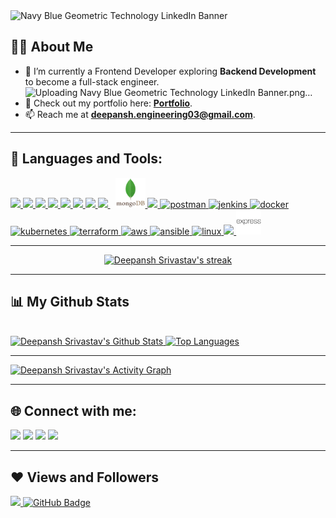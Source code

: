 <img width="1584" height="396" alt="Navy Blue Geometric Technology LinkedIn Banner" src="https://github.com/user-attachments/assets/ee4b3003-ad8c-4a6a-a5a0-c74347e409ea" />

## 🙋‍♂️ About Me

- 🌱 I’m currently a Frontend Developer exploring **Backend Development** to become a full-stack engineer.![Uploading Navy Blue Geometric Technology LinkedIn Banner.png…]()
- 💼 Check out my portfolio here: **[Portfolio](https://react-portfolio-phi-seven.vercel.app/)**.
- 📫 Reach me at **deepansh.engineering03@gmail.com**.

---

## 🚀 Languages and Tools:

<p align="left"> 
    <a href="https://www.java.com" target="_blank"> <img src="https://img.icons8.com/color/50/000000/c-plus-plus-logo.png"/> </a>
    <a href="https://reactjs.org/" target="_blank"> <img src="https://img.icons8.com/color/48/000000/react-native.png"/> </a>
    <a href="https://developer.mozilla.org/en-US/docs/Web/JavaScript" target="_blank"> <img src="https://img.icons8.com/color/48/000000/javascript.png"/> </a> 
    <a href="https://www.w3.org/html/" target="_blank"> <img src="https://img.icons8.com/color/48/000000/html-5.png"/> </a> 
    <a href="https://www.w3schools.com/css/" target="_blank"> <img src="https://img.icons8.com/color/48/000000/css3.png"/> </a> 
    <a href="https://getbootstrap.com" target="_blank"> <img src="https://img.icons8.com/color/48/000000/bootstrap.png"/> </a> 
    <a href="https://www.python.org" target="_blank"> <img src="https://img.icons8.com/color/48/000000/python.png"/> </a> 
    <a style="padding-right:8px;" href="https://nodejs.org" target="_blank"> <img src="https://img.icons8.com/color/48/000000/nodejs.png"/> </a> 
    <a href="https://www.mongodb.com/" target="_blank"> <img src="https://raw.githubusercontent.com/devicons/devicon/master/icons/mongodb/mongodb-original-wordmark.svg" alt="mongodb" width="48" height="48"/> </a> 
    <a href="https://firebase.google.com/" target="_blank"> <img src="https://img.icons8.com/color/48/000000/firebase.png"/> </a> 
    <a href="https://postman.com" target="_blank"> <img src="https://www.vectorlogo.zone/logos/getpostman/getpostman-icon.svg" alt="postman" width="45" height="45"/> </a>
    <a href="https://www.jenkins.io/" target="_blank"> <img src="https://www.vectorlogo.zone/logos/jenkins/jenkins-icon.svg" alt="jenkins" width="45" height="45"/> </a>
    <a href="https://www.docker.com/" target="_blank"> <img src="https://www.vectorlogo.zone/logos/docker/docker-icon.svg" alt="docker" width="45" height="45"/> </a>
    <a href="https://kubernetes.io/" target="_blank"> <img src="https://www.vectorlogo.zone/logos/kubernetes/kubernetes-icon.svg" alt="kubernetes" width="45" height="45"/> </a>
    <a href="https://www.terraform.io/" target="_blank"> <img src="https://www.vectorlogo.zone/logos/terraformio/terraformio-icon.svg" alt="terraform" width="45" height="45"/> </a>
    <a href="https://aws.amazon.com/" target="_blank"> <img src="https://www.vectorlogo.zone/logos/amazon_aws/amazon_aws-ar21.svg" alt="aws" width="45" height="45"/> </a>
    <a href="https://www.ansible.com/" target="_blank"> <img src="https://www.vectorlogo.zone/logos/ansible/ansible-icon.svg" alt="ansible" width="45" height="45"/> </a>
    <a href="https://www.linux.org/" target="_blank"> <img src="https://www.vectorlogo.zone/logos/linux/linux-icon.svg" alt="linux" width="45" height="45"/> </a>
    <a href="https://redux.js.org" target="_blank"> <img src="https://img.icons8.com/color/48/000000/redux.png"/> </a>
    <a href="https://expressjs.com" target="_blank"> <img src="https://raw.githubusercontent.com/devicons/devicon/master/icons/express/express-original-wordmark.svg" alt="express" width="40" height="40"/> </a>
</p>

---

<p align="center">
    <a href="https://github.com/Deepansh-Srivastav/github-readme-streak-stats">
        <img title="🔥 Get streak stats for your profile at git.io/streak-stats" alt="Deepansh Srivastav's streak" src="https://github-readme-streak-stats.herokuapp.com/?user=Deepansh-Srivastav&theme=black-ice&hide_border=true&stroke=0000&background=060A0CD0"/>
    </a>
</p>

---

## 📊 My Github Stats

<br/>
<a href="https://github.com/Deepansh-Srivastav/github-readme-stats">
  <img alt="Deepansh Srivastav's Github Stats" src="https://github-readme-stats.vercel.app/api?username=Deepansh-Srivastav&show_icons=true&count_private=true&theme=react&hide_border=true&bg_color=0D1117" />
</a>
<a href="https://github.com/DeepanshSrivastav/github-readme-stats">
  <img alt="Top Languages" src="https://github-readme-stats.vercel.app/api/top-langs/?username=Deepansh-Srivastav&langs_count=8&count_private=true&layout=compact&theme=react&hide_border=true&bg_color=0D1117" />
</a>

---

<a href="https://github.com/Deepans-hSrivastav/github-readme-activity-graph">
  <img alt="Deepansh Srivastav's Activity Graph" src="https://activity-graph.herokuapp.com/graph?username=Deepansh-Srivastav&bg_color=0D1117&color=5BCDEC&line=5BCDEC&point=FFFFFF&hide_border=true" />
</a>

---

## 🌐 Connect with me:
<p align="left">

<a href="https://www.linkedin.com/in/deepansh-srivastav/"><img src="https://img.icons8.com/fluent/48/000000/linkedin.png"/></a>
<a href="https://twitter.com/deepansh_26"><img src="https://img.icons8.com/fluent/48/000000/twitter.png"/></a>
<a href="https://hashnode.com/@Deepansh26"><img src="https://www.vectorlogo.zone/logos/hashnode/hashnode-ar21.svg"/></a>
<a href="https://www.instagram.com/deepansh.26/"><img src="https://img.icons8.com/fluent/48/000000/instagram-new.png"/></a>

</p>

---

## ❤ Views and Followers
<a href="https://github.com/Meghna-DAS/github-profile-views-counter">
    <img src="https://komarev.com/ghpvc/?username=DeepanshSrivastav">
</a>
<a href="https://github.com/DeepanshSrivastav?tab=followers">
    <img src="https://img.shields.io/github/followers/DeepanshSrivastav?label=Followers&style=social" alt="GitHub Badge">
</a>

